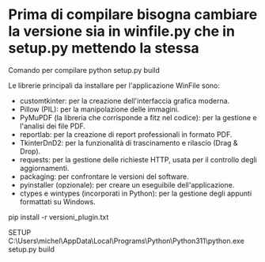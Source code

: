 # Prima di compilare bisogna cambiare la versione sia in winfile.py che in setup.py mettendo la stessa
Comando per compilare   python setup.py build

Le librerie principali da installare per l'applicazione WinFile sono:

- customtkinter: per la creazione dell'interfaccia grafica moderna.
- Pillow (PIL): per la manipolazione delle immagini.
- PyMuPDF (la libreria che corrisponde a fitz nel codice): per la gestione e l'analisi dei file PDF.
- reportlab: per la creazione di report professionali in formato PDF.
- TkinterDnD2: per la funzionalità di trascinamento e rilascio (Drag & Drop).
- requests: per la gestione delle richieste HTTP, usata per il controllo degli aggiornamenti.
- packaging: per confrontare le versioni del software.
- pyinstaller (opzionale): per creare un eseguibile dell'applicazione.
- ctypes e wintypes (incorporati in Python): per la gestione degli appunti formattati su Windows.


pip install -r versioni_plugin.txt

SETUP
C:\Users\michel\AppData\Local\Programs\Python\Python311\python.exe setup.py build
